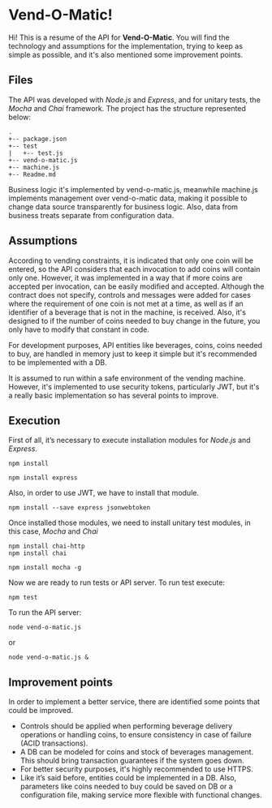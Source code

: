 # Vend-O-Matic!

Hi! This is a resume of the API for **Vend-O-Matic**. You will find the technology and assumptions for the implementation, trying to keep as simple as possible, and it's also mentioned some improvement points.

## Files
The API was developed with _Node.js_ and _Express_, and for unitary tests, the _Mocha_ and _Chai_ framework. The project has the structure represented below:
```
.
+-- package.json
+-- test
|   +-- test.js
+-- vend-o-matic.js
+-- machine.js
+-- Readme.md
```
Business logic it's implemented by vend-o-matic.js, meanwhile machine.js implements management over vend-o-matic data, making it possible to change data source transparently for business logic. Also, data from business treats separate from configuration data.

## Assumptions
According to vending constraints, it is indicated that only one coin will be entered, so the API considers that each invocation to add coins will contain only one. However, it was implemented in a way that if more coins are accepted per invocation, can be easily modified and accepted. Although the contract does not specify, controls and messages were added for cases where the requirement of one coin is not met at a time, as well as if an identifier of a beverage that is not in the machine, is received. Also, it's designed to if the number of coins needed to buy change in the future, you only have to modify that constant in code.

For development purposes, API entities like beverages, coins, coins needed to buy, are handled in memory just to keep it simple but it's recommended to be implemented with a DB.

It is assumed to run within a safe environment of the vending machine. However, it's implemented to use security tokens, particularly JWT, but it's a really basic implementation so has several points to improve.

## Execution
First of all, it’s necessary to execute installation modules for _Node.js_ and _Express_.
```
npm install
```
```
npm install express
```
Also, in order to use JWT, we have to install that module.
```
npm install --save express jsonwebtoken
```
Once installed those modules, we need to install unitary test modules, in this case, _Mocha_ and _Chai_
```
npm install chai-http
npm install chai
```
```
npm install mocha -g
```
Now we are ready to run tests or API server. To run test execute:
```
npm test
```
To run the API server:
```
node vend-o-matic.js
```
or
```
node vend-o-matic.js &
```

## Improvement points
In order to implement a better service, there are identified some points that could be improved.
- Controls should be applied when performing beverage delivery operations or handling coins, to ensure consistency in case of failure (ACID transactions).
- A DB can be modeled for coins and stock of beverages management. This should bring transaction guarantees if the system goes down. 
- For better security purposes, it's highly recommended to use HTTPS.
- Like it’s said before, entities could be implemented in a DB. Also, parameters like coins needed to buy could be saved on DB or a configuration file, making service more flexible with functional changes.
